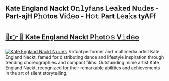 ## Kate England Nackt O𝚗𝚕yf𝚊ns L𝚎a𝚔ed N𝚞𝚍es - Part-ajH P𝚑𝚘tos Vi𝚍𝚎o - H𝚘𝚝 Part L𝚎a𝚔s tyAFf

# <h2><a href="http://kf7n8v.oniu.top/?m=Kate+England+Nackt">🔗👉 🔴 Kate England Nackt P𝚑ot𝚘𝚜 V𝚒d𝚎o</a></h2>

[![Kate England Nackt Nu𝚍e𝚜](https://i.imgur.com/0qMVB7G.gif)](http://kf7n8v.oniu.top/?m=Kate+England+Nackt)
Virtual performer and multimedia artist Kate England Nackt, famed for distributing dance and lifestyle inspiration through trending choreographies and compact films. Outstanding mime artist Kate England Nackt, recognized for their remarkable abilities and achievements in the art of silent storytelling.  

